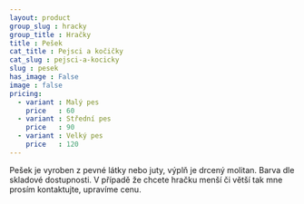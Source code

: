 ```yaml
---
layout: product
group_slug : hracky
group_title : Hračky
title : Pešek
cat_title : Pejsci a kočičky
cat_slug : pejsci-a-kocicky
slug : pesek
has_image : False
image : false
pricing:
  - variant : Malý pes
    price   : 60
  - variant : Střední pes
    price   : 90
  - variant : Velký pes
    price   : 120
---
```


Pešek je vyroben z pevné látky nebo juty, výplň je drcený molitan. Barva dle skladové dostupnosti.  V případě že chcete hračku menší či větší tak mne prosím kontaktujte, upravíme cenu.

